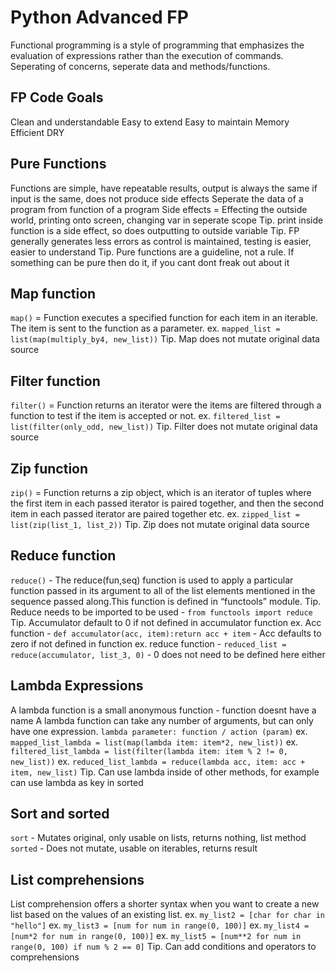 # Python Advanced FP

Functional programming is a style of programming that emphasizes the evaluation of expressions rather than the execution of commands.
Seperating of concerns, seperate data and methods/functions.

## FP Code Goals

Clean and understandable
Easy to extend
Easy to maintain
Memory Efficient
DRY

## Pure Functions

Functions are simple, have repeatable results, output is always the same if input is the same, does not produce side effects
Seperate the data of a program from function of a program
Side effects = Effecting the outside world, printing onto screen, changing var in seperate scope
Tip. print inside function is a side effect, so does outputting to outside variable
Tip. FP generally generates less errors as control is maintained, testing is easier, easier to understand
Tip. Pure functions are a guideline, not a rule. If something can be pure then do it, if you cant dont freak out about it

## Map function

`map()` = Function executes a specified function for each item in an iterable. The item is sent to the function as a parameter.
ex. `mapped_list = list(map(multiply_by4, new_list))`
Tip. Map does not mutate original data source

## Filter function

`filter()` = Function returns an iterator were the items are filtered through a function to test if the item is accepted or not.
ex. `filtered_list = list(filter(only_odd, new_list))`
Tip. Filter does not mutate original data source

## Zip function

`zip()` = Function returns a zip object, which is an iterator of tuples where the first item in each passed iterator is paired together, and then the second item in each passed iterator are paired together etc.
ex. `zipped_list = list(zip(list_1, list_2))`
Tip. Zip does not mutate original data source

## Reduce function

`reduce()` - The reduce(fun,seq) function is used to apply a particular function passed in its argument to all of the list elements mentioned in the sequence passed along.This function is defined in “functools” module.
Tip. Reduce needs to be imported to be used - `from functools import reduce`
Tip. Accumulator default to 0 if not defined in accumulator function
ex. Acc function - `def accumulator(acc, item):return acc + item` - Acc defaults to zero if not defined in function
ex. reduce function - `reduced_list = reduce(accumulator, list_3, 0)` - 0 does not need to be defined here either

## Lambda Expressions

A lambda function is a small anonymous function - function doesnt have a name
A lambda function can take any number of arguments, but can only have one expression.
`lambda parameter: function / action (param)`
ex. `mapped_list_lambda = list(map(lambda item: item*2, new_list))`
ex. `filtered_list_lambda = list(filter(lambda item: item % 2 != 0, new_list))`
ex. `reduced_list_lambda = reduce(lambda acc, item: acc + item, new_list)`
Tip. Can use lambda inside of other methods, for example can use lambda as key in sorted

## Sort and sorted

`sort` - Mutates original, only usable on lists, returns nothing, list method
`sorted` - Does not mutate, usable on iterables, returns result

## List comprehensions

List comprehension offers a shorter syntax when you want to create a new list based on the values of an existing list.
ex. `my_list2 = [char for char in "hello"]`
ex. `my_list3 = [num for num in range(0, 100)]`
ex. `my_list4 = [num*2 for num in range(0, 100)]`
ex. `my_list5 = [num**2 for num in range(0, 100) if num % 2 == 0]`
Tip. Can add conditions and operators to comprehensions
